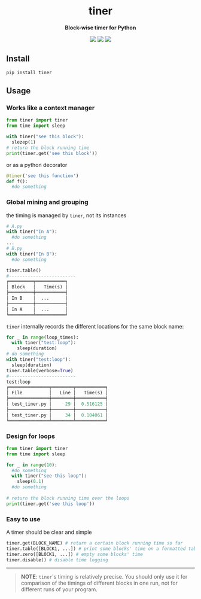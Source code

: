 <div align="center">
  <h1>tiner</h1>
  <p><strong>Block-wise timer for Python</strong></p>
    <p>
    <img src="https://github.com/gusye1234/tiner/actions/workflows/main.yml/badge.svg">
    <img src="https://img.shields.io/codecov/c/github/gusye1234/tiner">
    <img src="https://img.shields.io/pypi/v/tiner.svg">
  </p>
</div>


## Install

```shell
pip install tiner
```

## Usage

### Works like a context manager

```python
from tiner import tiner
from time import sleep

with tiner("see this block"):
  slezep(1)
# return the block running time
print(tiner.get('see this block'))
```

or as a python decorator

```python
@tiner('see this function')
def f():
  #do something
```

### Global mining and grouping

the timing is managed by `tiner`, not its instances

```python
# A.py
with tiner("In A"):
  #do something
...
# B.py
with tiner("In B"):
  #do something

tiner.table()
#-------------------------
╒═════════╤═══════════╕
│ Block   │   Time(s) │
╞═════════╪═══════════╡
│ In B    │  ...      │
├─────────┼───────────┤
│ In A    │  ...      │
╘═════════╧═══════════╛
```

`tiner` internally records the different locations for the same block name:

```python
for _ in range(loop_times):
  with tiner("test:loop"):
    sleep(duration)
# do something
with tiner("test:loop"):
  sleep(duration)
tiner.table(verbose=True)
#-------------------------
test:loop
╒═══════════════╤════════╤═══════════╕
│ File          │   Line │   Time(s) │
╞═══════════════╪════════╪═══════════╡
│ test_tiner.py │     29 │  0.516125 │
├───────────────┼────────┼───────────┤
│ test_tiner.py │     34 │  0.104061 │
╘═══════════════╧════════╧═══════════╛
```

### Design for loops

```python
from tiner import tiner
from time import sleep

for _ in range(10):
  #do something
  with tiner("see this loop"):
    sleep(0.1)
  #do something
  
# return the block running time over the loops
print(tiner.get('see this loop'))
```

### Easy to use

A timer should be clear and simple

```python
tiner.get(BLOCK_NAME) # return a certain block running time so far
tiner.table([BLOCK1, ...]) # print some blocks' time on a formatted table
tiner.zero([BLOCK1, ...]) # empty some blocks' time
tiner.disable() # disable time logging
```

---
> **NOTE**: `tiner`'s timing is relatively precise. You should only use it for comparison of the timings of different blocks in one run, not for different runs of your program.
